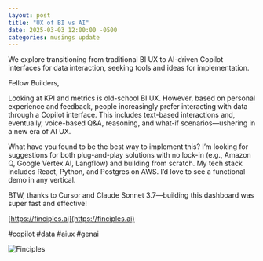 ```yaml
---
layout: post
title: "UX of BI vs AI"
date: 2025-03-03 12:00:00 -0500
categories: musings update
---
```

We explore transitioning from traditional BI UX to AI-driven Copilot interfaces for data interaction, seeking tools and ideas for implementation.

Fellow Builders,

Looking at KPI and metrics is old-school BI UX. However, based on personal experience and feedback, people increasingly prefer interacting with data through a Copilot interface. This includes text-based interactions and, eventually, voice-based Q&A, reasoning, and what-if scenarios—ushering in a new era of AI UX.

What have you found to be the best way to implement this? I’m looking for suggestions for both plug-and-play solutions with no lock-in (e.g., Amazon Q, Google Vertex AI, Langflow) and building from scratch. My tech stack includes React, Python, and Postgres on AWS. I’d love to see a functional demo in any vertical.

BTW, thanks to Cursor and Claude Sonnet 3.7—building this dashboard was super fast and effective!

[https://finciples.ai](https://finciples.ai)

#copilot #data #aiux #genai

![Finciples](https://media.licdn.com/dms/image/v2/D4E22AQFex4vJL5JkCg/feedshare-shrink_800/B4EZVMx5VzHgAk-/0/1740749906769?e=2147483647&v=beta&t=otHN1vTBmxIWQofORd1kj1jSxWISErR7iCzSBGuXpYc)